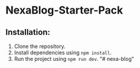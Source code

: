 # NexaBlog-Starter-Pack

## Installation:

1. Clone the repository.
2. Install dependencies using `npm install`.
3. Run the project using `npm run dev`.
"# nexa-blog" 
